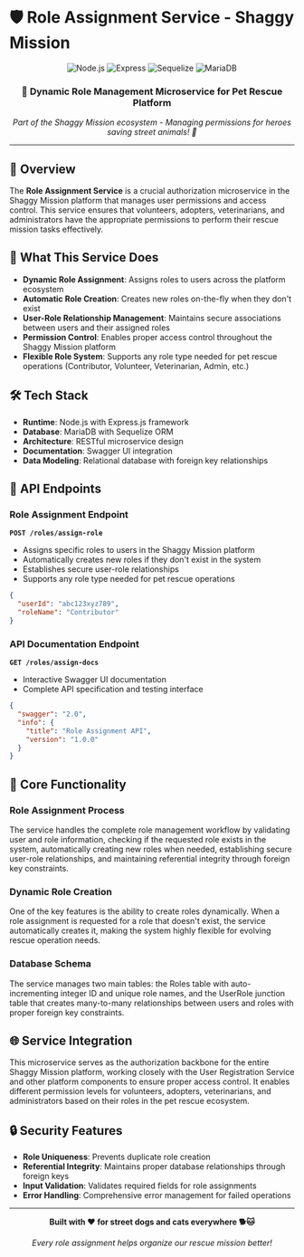 # 🛡️ Role Assignment Service - Shaggy Mission

<div align="center">
  <img src="https://img.shields.io/badge/Node.js-339933?style=for-the-badge&logo=node.js&logoColor=white" alt="Node.js" />
  <img src="https://img.shields.io/badge/Express.js-000000?style=for-the-badge&logo=express&logoColor=white" alt="Express" />
  <img src="https://img.shields.io/badge/Sequelize-52B0E7?style=for-the-badge&logo=sequelize&logoColor=white" alt="Sequelize" />
  <img src="https://img.shields.io/badge/MariaDB-003545?style=for-the-badge&logo=mariadb&logoColor=white" alt="MariaDB" />

</div>

<div align="center">
  <h3>🚀 Dynamic Role Management Microservice for Pet Rescue Platform</h3>
  <p><em>Part of the Shaggy Mission ecosystem - Managing permissions for heroes saving street animals! 🐾</em></p>
</div>

---

## 🌟 Overview

The **Role Assignment Service** is a crucial authorization microservice in the Shaggy Mission platform that manages user permissions and access control. This service ensures that volunteers, adopters, veterinarians, and administrators have the appropriate permissions to perform their rescue mission tasks effectively.

## 🎯 What This Service Does

- **Dynamic Role Assignment**: Assigns roles to users across the platform ecosystem
- **Automatic Role Creation**: Creates new roles on-the-fly when they don't exist
- **User-Role Relationship Management**: Maintains secure associations between users and their assigned roles
- **Permission Control**: Enables proper access control throughout the Shaggy Mission platform
- **Flexible Role System**: Supports any role type needed for pet rescue operations (Contributor, Volunteer, Veterinarian, Admin, etc.)

## 🛠️ Tech Stack

- **Runtime**: Node.js with Express.js framework
- **Database**: MariaDB with Sequelize ORM
- **Architecture**: RESTful microservice design
- **Documentation**: Swagger UI integration
- **Data Modeling**: Relational database with foreign key relationships

## 📡 API Endpoints

### Role Assignment Endpoint
**`POST /roles/assign-role`**
- Assigns specific roles to users in the Shaggy Mission platform
- Automatically creates new roles if they don't exist in the system
- Establishes secure user-role relationships
- Supports any role type needed for pet rescue operations

```json
{
  "userId": "abc123xyz789",
  "roleName": "Contributor"
}
```

### API Documentation Endpoint  
**`GET /roles/assign-docs`**
- Interactive Swagger UI documentation
- Complete API specification and testing interface

```json
{
  "swagger": "2.0",
  "info": {
    "title": "Role Assignment API",
    "version": "1.0.0"
  }
}
```

## 🔧 Core Functionality

### Role Assignment Process
The service handles the complete role management workflow by validating user and role information, checking if the requested role exists in the system, automatically creating new roles when needed, establishing secure user-role relationships, and maintaining referential integrity through foreign key constraints.

### Dynamic Role Creation
One of the key features is the ability to create roles dynamically. When a role assignment is requested for a role that doesn't exist, the service automatically creates it, making the system highly flexible for evolving rescue operation needs.

### Database Schema
The service manages two main tables: the Roles table with auto-incrementing integer ID and unique role names, and the UserRole junction table that creates many-to-many relationships between users and roles with proper foreign key constraints.

## 🌐 Service Integration

This microservice serves as the authorization backbone for the entire Shaggy Mission platform, working closely with the User Registration Service and other platform components to ensure proper access control. It enables different permission levels for volunteers, adopters, veterinarians, and administrators based on their roles in the pet rescue ecosystem.

## 🔒 Security Features

- **Role Uniqueness**: Prevents duplicate role creation
- **Referential Integrity**: Maintains proper database relationships through foreign keys
- **Input Validation**: Validates required fields for role assignments
- **Error Handling**: Comprehensive error management for failed operations

---

<div align="center">
  <p><strong>Built with ❤️ for street dogs and cats everywhere 🐕🐱</strong></p>
  <p><em>Every role assignment helps organize our rescue mission better!</em></p>
</div>
